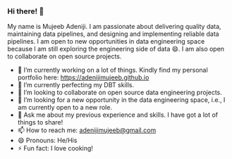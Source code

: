 ### Hi there! 👋

My name is Mujeeb Adeniji. I am passionate about delivering quality data, maintaining data pipelines, and designing and implementing reliable data pipelines. I am open to new opportunities in data engineering space because
I am still exploring the engineering side of data 😄. I am also open to collaborate on open source projects.

- 🔭 I’m currently working on a lot of things. Kindly find my personal portfolio here: https://adenijimujeeb.github.io
- 🌱 I’m currently perfecting my DBT skills.
- 👯 I’m looking to collaborate on open source data engineering projects.
- 🤔 I’m looking for a new opportunity in the data engineering space, i.e., I am currently open to a new role.
- 💬 Ask me about my previous experience and skills. I have got a lot of things to share!
- 📫 How to reach me: adenijimujeeb@gmail.com
- 😄 Pronouns: He/His
- ⚡ Fun fact: I love cooking!

